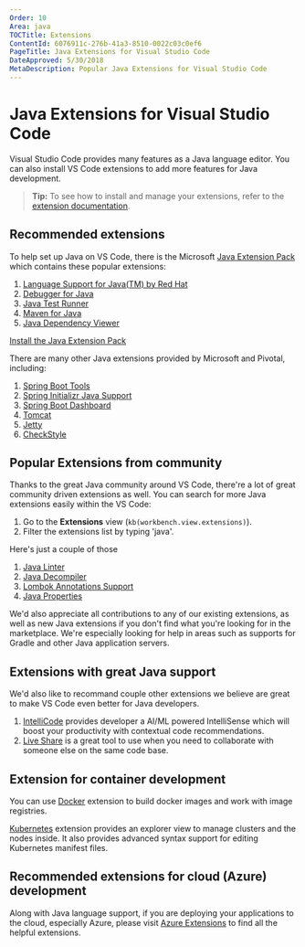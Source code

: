 ```yaml
---
Order: 10
Area: java
TOCTitle: Extensions
ContentId: 6076911c-276b-41a3-8510-0022c03c0ef6
PageTitle: Java Extensions for Visual Studio Code
DateApproved: 5/30/2018
MetaDescription: Popular Java Extensions for Visual Studio Code
---
```

# Java Extensions for Visual Studio Code

Visual Studio Code provides many features as a Java language editor. You can also install VS Code extensions to add more features for Java development.

> **Tip:** To see how to install and manage your extensions, refer to the [extension documentation](/docs/editor/extension-gallery.md).

## Recommended extensions

To help set up Java on VS Code, there is the Microsoft [Java Extension Pack](https://marketplace.visualstudio.com/items?itemName=vscjava.vscode-java-pack) which contains these popular extensions:

1. [Language Support for Java(TM) by Red Hat](https://marketplace.visualstudio.com/items?itemName=redhat.java)
2. [Debugger for Java](https://marketplace.visualstudio.com/items?itemName=vscjava.vscode-java-debug)
3. [Java Test Runner](https://marketplace.visualstudio.com/items?itemName=vscjava.vscode-java-test)
4. [Maven for Java](https://marketplace.visualstudio.com/items?itemName=vscjava.vscode-maven)
5. [Java Dependency Viewer](https://marketplace.visualstudio.com/items?itemName=vscjava.vscode-java-dependency)

<a class="tutorial-install-extension-btn" href="vscode:extension/vscjava.vscode-java-pack">Install the Java Extension Pack</a>

There are many other Java extensions provided by Microsoft and Pivotal, including:

1. [Spring Boot Tools](https://marketplace.visualstudio.com/items?itemName=Pivotal.vscode-spring-boot)
2. [Spring Initializr Java Support](https://marketplace.visualstudio.com/items?itemName=vscjava.vscode-spring-initializr)
3. [Spring Boot Dashboard](https://marketplace.visualstudio.com/items?itemName=vscjava.vscode-spring-boot-dashboard)
4. [Tomcat](https://marketplace.visualstudio.com/items?itemName=adashen.vscode-tomcat)
5. [Jetty](https://marketplace.visualstudio.com/items?itemName=SummerSun.vscode-jetty)
6. [CheckStyle](https://marketplace.visualstudio.com/items?itemName=shengchen.vscode-checkstyle)

## Popular Extensions from community

Thanks to the great Java community around VS Code, there're a lot of great community driven extensions as well. You can search for more Java extensions easily within the VS Code:

1. Go to the **Extensions** view (`kb(workbench.view.extensions)`).
2. Filter the extensions list by typing 'java'.

Here's just a couple of those

1. [Java Linter](https://marketplace.visualstudio.com/items?itemName=faustinoaq.javac-linter)
2. [Java Decompiler](https://marketplace.visualstudio.com/items?itemName=dgileadi.java-decompiler)
3. [Lombok Annotations Support](https://marketplace.visualstudio.com/items?itemName=GabrielBB.vscode-lombok)
4. [Java Properties](https://marketplace.visualstudio.com/items?itemName=ithildir.java-properties)

We'd also appreciate all contributions to any of our existing extensions, as well as new Java extensions if you don't find what you're looking for in the marketplace. We're especially looking for help in areas such as supports for Gradle and other Java application servers.

## Extensions with great Java support

We'd also like to recommand couple other extensions we believe are great to make VS Code even better for Java developers.

1. [IntelliCode](https://marketplace.visualstudio.com/items?itemName=VisualStudioExptTeam.vscodeintellicode) provides developer a AI/ML powered IntelliSense which will boost your productivity with contextual code recommendations.
2. [Live Share](https://marketplace.visualstudio.com/items?itemName=MS-vsliveshare.vsliveshare) is a great tool to use when you need to collaborate with someone else on the same code base.

## Extension for container development

You can use [Docker](https://marketplace.visualstudio.com/items?itemName=PeterJausovec.vscode-docker) extension to build docker images and work with image registries.

[Kubernetes](https://marketplace.visualstudio.com/items?itemName=ms-kubernetes-tools.vscode-kubernetes-tools) extension provides an explorer view to manage clusters and the nodes inside. It also provides advanced syntax support for editing Kubernetes manifest files.

## Recommended extensions for cloud (Azure) development

Along with Java language support, if you are deploying your applications to the cloud, especially Azure, please visit [Azure Extensions](https://code.visualstudio.com/docs/azure/extensions) to find all the helpful extensions.

